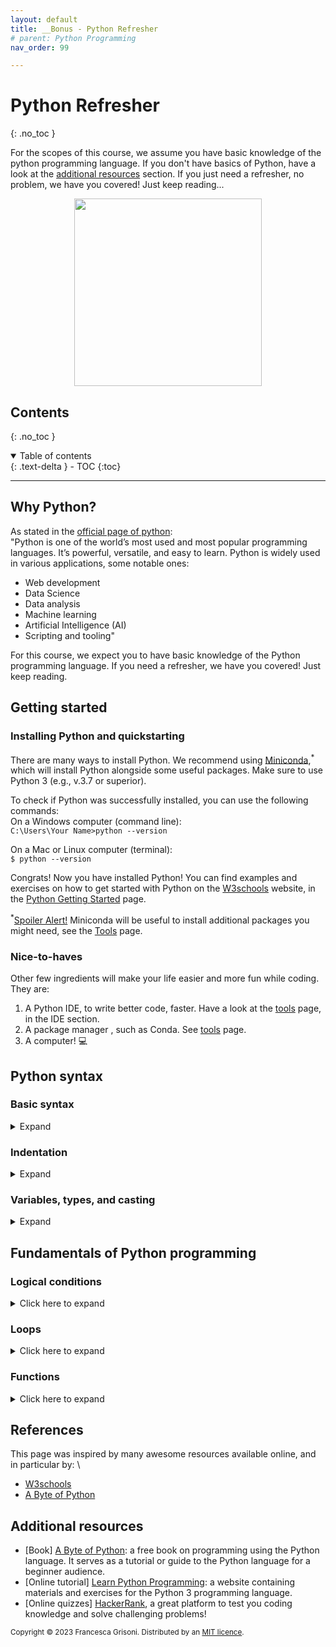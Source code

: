 ```yaml
---
layout: default
title: __Bonus - Python Refresher
# parent: Python Programming
nav_order: 99

---
```



# Python Refresher
{: .no_toc }

For the scopes of this course, we assume you have basic knowledge of the python programming language. If you don't have basics of Python, 
have a look at the [additional resources](#additional-resources) section. If you just need a 
refresher, no problem, we have you covered! Just keep reading... 

<p align="center">
<img src="https://images.pexels.com/photos/4378128/pexels-photo-4378128.jpeg?auto=compress&cs=tinysrgb&w=1260&h=750&dpr=2" width=300>
</p>

## Contents
{: .no_toc }

<details open markdown="block">
  <summary>
    Table of contents
  </summary>
  {: .text-delta }
- TOC
{:toc}
</details>

---




## Why Python?

As stated in the [official page of python](https://www.python.org/doc/essays/blurb/):\
"Python is one of the world’s most used and most popular programming languages. It’s powerful, versatile, and easy to 
learn. Python is widely used in various applications, some notable ones:
- Web development
- Data Science
- Data analysis
- Machine learning
- Artificial Intelligence (AI)
- Scripting and tooling"

For this course, we expect you to have basic knowledge of the Python programming language. If you need a refresher, 
we have you covered! Just keep reading. 

## Getting started
### Installing Python and quickstarting
There are many ways to install Python. We recommend using [Miniconda](https://docs.conda.io/en/latest/miniconda.html),<sup>*</sup> 
which will install Python alongside some useful packages. Make sure to use Python 3 (e.g., v.3.7 or superior). 

To check if Python was successfully  installed, you can use the following commands:\
On a Windows computer (command line):\
```C:\Users\Your Name>python --version```

On a Mac or Linux computer (terminal):\
```$ python --version```

Congrats! Now you have installed Python! You can find examples and exercises on how to get started with Python on the
[W3schools](https://www.w3schools.com/python/python_getstarted.asp) website, in the 
[Python Getting Started](https://www.w3schools.com/python/python_getstarted.asp) page.

<sup>*</sup><u>Spoiler Alert!</u> Miniconda will be useful to install additional packages you might need, see the [Tools](doc_python_02_tools.md) page.

### Nice-to-haves

Other few ingredients will make your life easier and more fun while coding. They are:
1. A Python IDE, to write better code, faster. Have a look at the [tools](doc_python_02_tools.md) page, in the IDE section.
2. A package manager , such as Conda. See [tools](doc_python_02_tools.md) page.
3. A computer! 💻

## Python syntax

### Basic syntax
<details close markdown="block">
  <summary>
    Expand
  </summary>

The examples below are taken from the [official Python documentation](https://docs.python.org/3/tutorial/introduction.html#first-steps-towards-programming), 
where you will find even more!

**Numbers and operations**
The interpreter acts as a simple calculator: you can type an expression at it, and it will write the value. 
Expression syntax is straightforward: the operators `+`, `-`, `*` and `/` are used to perform calculation, 
and the parentheses (`()`) are for grouping. For example:

```python
>> 2 + 2
4
>> 50 - 5*6
20
>> (50 - 5*6) / 4
5.0
>> 8 / 5  # division always returns a floating point number
1.6
```
Division (`/`) always returns a float. To do floor division and get an integer result you can use the `//` operator; 
to calculate the remainder you can use `%`:

```python
>> 17 / 3  # classic division returns a float
5.666666666666667
>> 17 // 3  # floor division discards the fractional part
5
>> 17 % 3  # the % operator returns the remainder of the division
2
>> 5 * 3 + 2  # floored quotient * divisor + remainder
17
```

With Python, the `**` operator can be used to calculate powers:
```python
>> 5 ** 2  # 5 squared
25
>> 2 ** 7  # 2 to the power of 7
128
```

The equal sign (`=`) is used to assign a value to a variable.
```python
>> width = 20
>> height = 5 * 9
>> width * height
900
```

<u>Warning!</u> The operator `=` should not be confused with `==`, which is used to compare objects based on their values:
```python
>> width = 20  # assigns the value the variable
>> width == 25 # compares it with 25
False
```

**Strings**

Besides numbers, Python can also manipulate strings, which can be expressed either with single (`'`) or double (`"`) quotes
with the same result. `\` can be used to escape quotes:
```python
>> 'mountain trail'  # single quotes
'mountain trail'
>> 'doesn\'t'        # use \' to escape the single quote
"doesn't"
>> "doesn't"         # or use double quotes instead
"doesn't"
>> '"No," they said.'
'"No," they said.'
>> "\"No,\" they said."
'"No," they said.'
>> '"Isn\'t," they said.'
'"Isn\'t," they said.'
```
Strings can be concatenated  with the `+` operator, and repeated with `*`:
```python
>> 'sci' + 'ence'         # concatenation
'science'
>> 2*'da'                 # repetition
'dada'
>> 2 * 'per' + 'petual'   # repetition and concatenation
'perpetual'
```
**Lists**

Lists are a versatile way to group values together. 
With lists, comma-separated values (items) are specified between square brackets. 
Lists might contain items of different types, but usually the items all have the same type.
```python
>> values = [1, 2, 5]
values
[1, 2, 5]
```
Lists can be indexed and sliced:
```python
>> values = [1, 2, 5]
>> squares[0]          # indexing returns the item
1
>> values[-2:]         # slicing returns a new list
[2,5]
```
If you are confused about the values returned in the previous example, you're not alone. Keep reading until the indexing
section below.

Lists also support operations like concatenation:
```python
>> values + [27, 28]
[1, 2, 5, 27, 28]
```

You can also change the content of a list:
```python
>> values
[1, 2, 5]
>> values[0] = 40
>> values
[40, 2, 5]
```
You can add new items at the end of the list, by using `append()`, and count the items it contains with `len()`: 
```python
>> values              # displays the list
[40, 2, 5]
>> len(values)         # counts the number of items
3
>> values.append(100)  # appends a new item
>> values              # displays the list again
[40, 2, 5, 100]
>> len(values)         # counts the number of items again
4
```

**Python indexing and slicing**
If you come from other programming languages such as [MATLAB](), [Julia](), or [R],(), you might be surprised to discover
that Python starts counting from 0. 
```python
>> a = ['cat', 'dog', 'mouse', 'monkey']
>> a[0]             # first element of the list
'cat'
>> a[1]             # second element of the list
'dog'
>> a[len(a)-1]      # ultimate element (lenght - 1) of the list
'monkey'
>> a[:]             # entire list
['cat', 'dog', 'mouse', 'monkey']
```
You can also use negative numbers for indexing, which starts to count from the end of the sequence:

```python
>>> a[-1]
'monkey'
>>> a[-2]
'mouse'
>>> a[-4]
'cat'
```


<u>NB!</u> If you need more examples, you can have a look at the [Python Cheatsheet](https://www.pythoncheatsheet.org/), among others.

</details>

### Indentation
<details close markdown="block">
  <summary>
    Expand
  </summary>

Indentation refers to the spaces at the beginning of a code line. Whereas other programming languages use indentation 
for readability, in Python, indentation is a key element of the syntax. In fact, Python uses indentation to indicate a block of code.

```python
# Correct usage of indentation
a = 10
if 10 > 3:
  print("a is greater than three!")
  if a > 9:
      print("a is also greater than 9")

      
# This would give a syntax error  
if 10 > 3:
print("Ten is greater than three!")
if a > 9:
print("a is also greater than 9")
```

The number of spaces is up to you as a programmer, but it has to be at least one! Also, check out [Writing good Python code > Python PEP8 Style Guide](#doc_python_style)
on suggestions regarding the 'stylistic' usage of spaces. 
</details>

### Variables, types, and casting
<details close markdown="block">
  <summary>
    Expand
  </summary>

**Variable types**

Python supports different types of variables:
* whole integers (e.g., 3)
* floating point numbers (e.g., 3.1415926)
* booleans (true or false)
* strings (text) (e.g., "Python")

You do not need to specify the datatype of a variable, you can simply assign any value to a variable. 
Try with the exercise below:

```python
x = 3              # an integer                   
f = 3.1415926      # a floating point number              
name = "Python"    # a string

print(x)
print(f)
print(name)

combination = name + " " + name
print(combination)

sum = f + f
print(sum)
```

**Variable casting**

There may be cases in which you want to specify a type on to a variable. 
Casting in Python is rather easy, and can be done with the following functions:
* `int()` constructs an integer number from an integer, a float (by removing all decimals), or a string (providing the string represents a whole number).
* `float()` constructs a float number from an integer, a float or a string (providing the string represents a float or an integer).
* `str()` - constructs a string from a wide variety of data types, including strings, integer literals and float literals.

See the example below (taken from [W3schools](hhttps://www.w3schools.com/python/python_casting.asp)):
```python
# Integers
x = int(1)       # x will be 1
y = int(2.8)     # y will be 2
z = int("3")     # z will be 3

# Float numbers
x = float(1)     # x will be 1.0
y = float(2.8)   # y will be 2.8
z = float("3")   # z will be 3.0
w = float("4.2") # w will be 4.2

# Strings
x = str("s1")    # x will be 's1'
y = str(2)       # y will be '2'
z = str(3.0)     # z will be '3.0'
```


**Naming variables**

A variable name <u>must</u> begin with a letter (upper or lower case) or an underscore. Variables cannot start with a number 
and are case-sensitive. Several conventions for names exist, such as capitalized words (also known as camel-casing), lower-letters,
capitalization. 

```python
MyBelovedVariable = 3    # camel case                   
mybelovedvariable = 4    # lower letter
MYBELOVEDVARIABLE = 5    # capitalized
```

On Style

**Python operators**

Python has 35 reserved words that cannot be used as variable names. Here are some of the ones that will be useful for you. 
A full list can be found [here](https://en.wikipedia.org/wiki/Python_syntax_and_semantics). 

<details close markdown="block">
  <summary>
    Click here to expand the selected keywords
  </summary>

| Keyword    |                   Function                   |                                                                             Description | Examples<sup>*</sup>                           |
|------------|:--------------------------------------------:|----------------------------------------------------------------------------------------:|------------------------------------------------|
| `and`      |               Logical operator               |                                          Returns `True` if two statements are both true | `x < 5 and  x < 10`                            |
| `as`       |                Import keyword                |                        When importing a module with `import`, specifies the name to use | `import pandas as pd`                          |
| `assert`   |          Diagnostics and execution           |                             If a condition returns `False`, an AssertionError is raised | `assert x == "goodbye", "x should be 'hello'"` |
| `break`    |              Function for loops              |                                                             Terminates the current loop | See [loops](#loops).                           |
| `class`    |                Class keyword                 |                                                                  Used to create classes | -                                              |
| `continue` |              Function for loops              | Ends the current iteration in a `for`(or `while` ), and continues to the next iteration | -                                              |
| `def`      |               Function keyword               |                                                                       Defines functions | See [functions](#functions).                   |
| `elif`     |          Keyword for if statements           |        Specifies the condition for if statements, when more than one alternative exists | See [logical conditions](#logical_conditions). |
| `else`     |          Keyword for if statements           |                            Specifies the condition as an alternative to an if statement | See [logical conditions](#logical_conditions). |
| `except`   |             Try-except statement             |                  Used to continue the execution when an error is encountered, see `try` | -                                              |
| `False`    |             Comparison operator              |               Boolean value resulting from a comparison operation. (Opposite of `True`) | -                                              |
| `for`      |              Function for loops              |                                            Specifies the values to iterate on in a loop | See [loops](#loops).                           |
| `from`     |                Import keyword                |                                     Used to import only a specified section of a module | `from pandas import DataFrame`                 |
| `if`       |          Keyword for if statements           |                                            First condition specified in an if statement | See [logical conditions](#logical_conditions). |
| `import`   |                Import keyword                |                                                Imports a module, by making it available | `import pandas`                                |
| `in`       |             Membership operator              |          Returns `True` if a sequence with the specified value is present in the object | `x in y` or  `x not in y`                      |
| `is`       |              Identity operator               |                                                          Comparison between two objects | `x is y`                                       |
| `is not`   |              Identity operator               |                                                          Comparison between two objects | `x is not y`                                   |
| `None`     |                 None keyword                 |                                                                     Define a null value | `x = None`                                     |
| `or`       |               Logical operator               |                                        Returns `True` if one of two statements is  true | `x < 5 or  x > 10`                             |
| `raise`    |          Diagnostics and execution           |      Raises an error and stops the program if a condition is satisfied (e.g., via `if`) | -                                              |
| `return`   |               Function keyword               |                                      Sends the results of a function back to the caller | -                                              |
| `True`     |             Comparison operator              |              Boolean value resulting from a comparison operation. (Opposite of `False`) | -                                              |
| `try`      |             Try-except statement             |                             Used to continue the execution when an error is encountered | -                                              |
| `while`    |              Function for loops              |                             Executes a set of statements as long as a condition is true | See [loops](#loops)                            |

<sup><sup>*</sup> Only simple, one-line examples are provided. 😊 Bear with us!</sup>

</details>
</details>

## Fundamentals of Python programming

### Logical conditions

<details close markdown="block">
  <summary>
    Click here to expand
  </summary>

**Mathematical conditions**
Python supports simple logical conditions, such as:
* Equals: `a == b`
* Does not Equal: `a != b`
* Less than: `a < b`
* Less than or equal to: `a <= b`
* Greater than: `a > b`
* Greater than or equal to: `a >= b`

**If statements** 

The `if` statements are used to specify specific behaviours when one (or more) condition(s) are satisfied.

You can specify a single condition, for instance:
```python
a = 40
b = 100
if b > a:
  print("b is larger than a")
```

If you want to specify more than one condition, you can combine `if` and `else`:
```python
a = 40
b = 100
if b > a:
  print("b is larger than a")
else:
  print("b is not larger than a")
```

To specify more than two conditions, you can use `elif` (else-if), too:
```python
a = 40
b = 100
if b > a:
  print("b is larger than a")
elif b < a:
  print("b is smaller than a")
else:
  print("b is equal to a")
```

</details>

### Loops
<details close markdown="block">
  <summary>
    Click here to expand
  </summary>

A loop is a sequence of instructions that is continually repeated until a certain condition is reached. In Python,
this can be achieved using `for` or `while` statements.

**'For' loops** 

A `for` loop is used for iterating over a sequence (that is either a list, a tuple, a dictionary, a set, or a string).

```python
# Print each fruit in a fruit list:
fruits = ["apple", "banana", "cherry"]
for x in fruits:
  print(x)

# Loop through the letters in the word "banana":
for x in "banana":
  print(x)
```

Loops can be exited using the `break` statement:
```python
fruits = ["apple", "banana", "cherry"]
for x in fruits:
  print(x)
  if x == "banana":
    break
```
**'While' loops** 

The `while` executes a set of statements as long as the specified condition is true.

```python
# prints the value of i starting from 1 and terminating at 9
i = 1
while i < 10:
  print(i)
  i += 1 
```

Also in this case, you can use the `break` statement:
```python
# prints the value of i starting from 1 and terminates the loop when i is 4
i = 1
while i < 10:
  print(i)
  if i == 4:
    break
  i += 1
```
</details>

### Functions
<details close markdown="block">
  <summary>
    Click here to expand
  </summary>
A function is a block of code that runs only when it is called. You can pass data (known as parameters), into a function.
In python, functions are defined using the `def` keyword, as follows:

```python
def hello():
  print("Hello world!")
```
This function will be called as `hello()`, and will print the specified string. 
```
>>> hello()
Hello world!
```
**Function arguments**

Information can be passed into functions as arguments, for instance:
```python
def hello(name):
  print("Hello " + name + "!")
```
Which would result in the following:
```
>>> hello("Michael")
Hello Michael!

>>> hello("Meilina")
Hello Meilina!
```
More than one parameter can be allowed, for instance:
```python
def hello(first_name, last_name):
  print("Hello " + first_name + " " + last_name + "!")
```
results in the following:
```
>>hello("LeBron","James")
Hello LeBron James!
```

**Arbitrary arguments** (`*args`)

If you do not know how many arguments that will be passed into your function, add a `*` before the parameter name in 
the function definition. In this way the arguments will be passed as a *tuple*, and you can access the items accordingly:
```python
def smallest(*ages):
  print(str(min(ages))) # computes the minimum and converts to a string for printing
```
results in the following:
```
>>smallest(1,2,3)
1
>>smallest(-100,1,2,3,100)
-100
```

**Arbitrary arguments** (`**kwargs`)

`**kwargs` (key word arguments) works like `*args`, but instead of accepting positional arguments it accepts keyword (or named) arguments.

```python
def person_details(**kwargs):
    print(kwargs, type(kwargs))
```
results in the following:
```
>>person_details(name="LeBron", surname="James", height=2.06)
{'surname': 'James', 'name': 'LeBron', 'height': 2.06}

>>person_details(name="Peppa", surname="Pig", DoB="May 30")
{'DoB': 'May 30', 'surname': 'Pig', 'name': 'Peppa'}
```
</details>

## References
This page was inspired by many awesome resources available online, and in particular by:  \
* [W3schools](https://www.w3schools.com/python/python_variables_multiple.asp)
* [A Byte of Python](https://python.swaroopch.com/)


## Additional resources
* [Book] [A Byte of Python](https://python.swaroopch.com/):  a free book on programming using the Python language. It serves as a tutorial or guide to the Python language for a beginner audience.
* [Online tutorial] [Learn Python Programming](https://pythonbasics.org/): a website containing materials and exercises for the Python 3 programming language.
* [Online quizzes] [HackerRank](https://www.hackerrank.com/dashboard), a great platform to test you coding knowledge and solve challenging problems!


<sub>Copyright &copy; 2023 Francesca Grisoni. Distributed by an [MIT licence](LICENSE).</sub>
